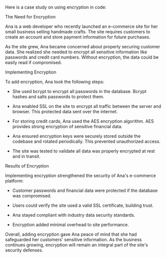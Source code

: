 Here is a case study on using encryption in code:

The Need for Encryption

Ana is a web developer who recently launched an e-commerce site for her small business selling handmade crafts. The site requires customers to create an account and store payment information for future purchases. 

As the site grew, Ana became concerned about properly securing customer data. She realized she needed to encrypt all sensitive information like passwords and credit card numbers. Without encryption, the data could be easily read if compromised.

Implementing Encryption

To add encryption, Ana took the following steps:

- She used bcrypt to encrypt all passwords in the database. Bcrypt hashes and salts passwords to protect them.

- Ana enabled SSL on the site to encrypt all traffic between the server and browser. This protected data sent over the internet.

- For storing credit cards, Ana used the AES encryption algorithm. AES provides strong encryption of sensitive financial data. 

- Ana ensured encryption keys were securely stored outside the codebase and rotated periodically. This prevented unauthorized access.

- The site was tested to validate all data was properly encrypted at rest and in transit.

Results of Encryption

Implementing encryption strengthened the security of Ana's e-commerce platform:

- Customer passwords and financial data were protected if the database was compromised.

- Users could verify the site used a valid SSL certificate, building trust. 

- Ana stayed compliant with industry data security standards.

- Encryption added minimal overhead to site performance.

Overall, adding encryption gave Ana peace of mind that she had safeguarded her customers' sensitive information. As the business continues growing, encryption will remain an integral part of the site's security defenses.
